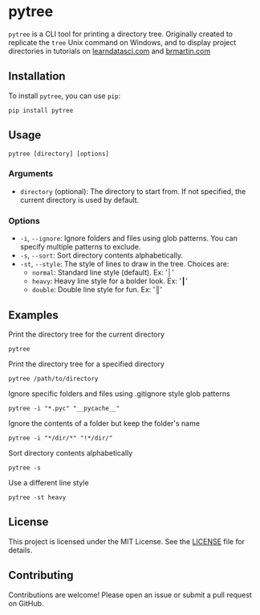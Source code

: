 # pytree

`pytree` is a CLI tool for printing a directory tree. Originally created to replicate the `tree` Unix command on Windows, and to display project directories in tutorials on [learndatasci.com](https://www.learndatasci.com) and [brmartin.com](https://brmartin.com)

## Installation

To install `pytree`, you can use `pip`:

```
pip install pytree
```

## Usage

```
pytree [directory] [options]
```

### Arguments

- `directory` (optional): The directory to start from. If not specified, the current directory is used by default.

### Options

- `-i`, `--ignore`: Ignore folders and files using glob patterns. You can specify multiple patterns to exclude.
- `-s`, `--sort`: Sort directory contents alphabetically.
- `-st`, `--style`: The style of lines to draw in the tree. Choices are:
    - `normal`: Standard line style (default). Ex: '│'
    - `heavy`: Heavy line style for a bolder look. Ex: '┃'
    - `double`: Double line style for fun. Ex: '║'

## Examples

Print the directory tree for the current directory

```
pytree
```

Print the directory tree for a specified directory

```
pytree /path/to/directory
```

Ignore specific folders and files using .gitignore style glob patterns

```
pytree -i "*.pyc" "__pycache__"
```

Ignore the contents of a folder but keep the folder's name

```
pytree -i "*/dir/*" "!*/dir/"
```

Sort directory contents alphabetically

```
pytree -s
```

Use a different line style

```
pytree -st heavy
```

## License

This project is licensed under the MIT License. See the [LICENSE](LICENSE) file for details.

## Contributing

Contributions are welcome! Please open an issue or submit a pull request on GitHub.
